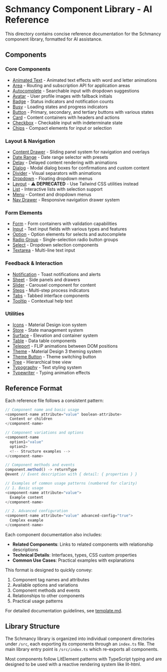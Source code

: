 # Schmancy Component Library - AI Reference

This directory contains concise reference documentation for the Schmancy component library, formatted for AI assistance.

## Components

### Core Components
- [Animated Text](./animated-text.md) - Animated text effects with word and letter animations
- [Area](./area.md) - Routing and subscription API for application areas
- [Autocomplete](./autocomplete.md) - Searchable input with dropdown suggestions
- [Avatar](./avatar.md) - User profile images with fallback initials
- [Badge](./badge.md) - Status indicators and notification counts
- [Busy](./busy.md) - Loading states and progress indicators
- [Button](./button.md) - Primary, secondary, and tertiary buttons with various states
- [Card](./card.md) - Content containers with headers and actions
- [Checkbox](./checkbox.md) - Checkable input with indeterminate state
- [Chips](./chips.md) - Compact elements for input or selection

### Layout & Navigation
- [Content Drawer](./content-drawer.md) - Sliding panel system for navigation and overlays
- [Date Range](./date-range.md) - Date range selector with presets
- [Delay](./delay.md) - Delayed content rendering with animations
- [Dialog](./dialog.md) - Modal dialog boxes for confirmations and custom content
- [Divider](./divider.md) - Visual separators with animations
- [Dropdown](./dropdown.md) - Floating dropdown menus
- [Layout](./layout.md) - **⚠️ DEPRECATED** - Use Tailwind CSS utilities instead
- [List](./list.md) - Interactive lists with selection support
- [Menu](./menu.md) - Context and dropdown menus
- [Nav Drawer](./nav-drawer.md) - Responsive navigation drawer system

### Form Elements
- [Form](./form.md) - Form containers with validation capabilities
- [Input](./input.md) - Text input fields with various types and features
- [Option](./option.md) - Option elements for selects and autocomplete
- [Radio Group](./radio-group.md) - Single-selection radio button groups
- [Select](./select.md) - Dropdown selection components
- [Textarea](./textarea.md) - Multi-line text input

### Feedback & Interaction
- [Notification](./notification.md) - Toast notifications and alerts
- [Sheet](./sheet.md) - Side panels and drawers
- [Slider](./slider.md) - Carousel component for content
- [Steps](./steps.md) - Multi-step process indicators
- [Tabs](./tabs.md) - Tabbed interface components
- [Tooltip](./tooltip.md) - Contextual help text

### Utilities
- [Icons](./icons.md) - Material Design icon system
- [Store](./store.md) - State management system
- [Surface](./surface.md) - Elevation and container system
- [Table](./table.md) - Data table components
- [Teleport](./teleport.md) - FLIP animations between DOM positions
- [Theme](./theme.md) - Material Design 3 theming system
- [Theme Button](./theme-button.md) - Theme switching button
- [Tree](./tree.md) - Hierarchical tree view
- [Typography](./typography.md) - Text styling system
- [Typewriter](./typewriter.md) - Typing animation effects

## Reference Format

Each reference file follows a consistent pattern:

```js
// Component name and basic usage
<component-name attribute="value" boolean-attribute>
  Content or children
</component-name>

// Component variations and options
<component-name 
  option1="value"
  option2>
  <!-- Structure examples -->
</component-name>

// Component methods and events
component.method() -> returnType
@event // Event description with { detail: { properties } }

// Examples of common usage patterns (numbered for clarity)
// 1. Basic usage
<component-name attribute="value">
  Example content
</component-name>

// 2. Advanced configuration
<component-name attribute="value" advanced-config="true">
  Complex example
</component-name>
```

Each component documentation also includes:

- **Related Components**: Links to related components with relationship descriptions
- **Technical Details**: Interfaces, types, CSS custom properties
- **Common Use Cases**: Practical examples with explanations

This format is designed to quickly convey:
1. Component tag names and attributes
2. Available options and variations
3. Component methods and events
4. Relationships to other components
5. Practical usage patterns

For detailed documentation guidelines, see [template.md](./template.md).

## Library Structure

The Schmancy library is organized into individual component directories under `/src`, each exporting its components through an `index.ts` file. The main library entry point is `/src/index.ts` which re-exports all components.

Most components follow LitElement patterns with TypeScript typing and are designed to be used with a reactive rendering system like lit-html.